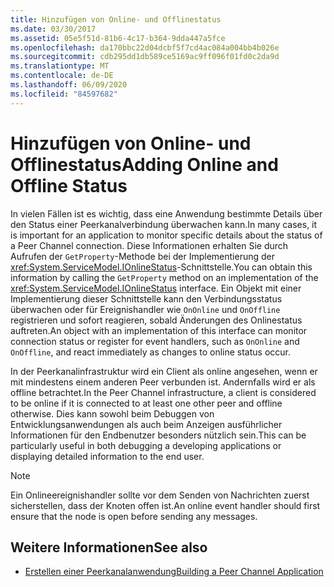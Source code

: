 ```yaml
---
title: Hinzufügen von Online- und Offlinestatus
ms.date: 03/30/2017
ms.assetid: 05e5f51d-81b6-4c17-b364-9dda447a5fce
ms.openlocfilehash: da170bbc22d04dcbf5f7cd4ac084a004bb4b026e
ms.sourcegitcommit: cdb295dd1db589ce5169ac9ff096f01fd0c2da9d
ms.translationtype: MT
ms.contentlocale: de-DE
ms.lasthandoff: 06/09/2020
ms.locfileid: "84597682"
---
```

# <a name="adding-online-and-offline-status"></a><span data-ttu-id="154d8-102">Hinzufügen von Online- und Offlinestatus</span><span class="sxs-lookup"><span data-stu-id="154d8-102">Adding Online and Offline Status</span></span>
<span data-ttu-id="154d8-103">In vielen Fällen ist es wichtig, dass eine Anwendung bestimmte Details über den Status einer Peerkanalverbindung überwachen kann.</span><span class="sxs-lookup"><span data-stu-id="154d8-103">In many cases, it is important for an application to monitor specific details about the status of a Peer Channel connection.</span></span> <span data-ttu-id="154d8-104">Diese Informationen erhalten Sie durch Aufrufen der `GetProperty`-Methode bei der Implementierung der <xref:System.ServiceModel.IOnlineStatus>-Schnittstelle.</span><span class="sxs-lookup"><span data-stu-id="154d8-104">You can obtain this information by calling the `GetProperty` method on an implementation of the <xref:System.ServiceModel.IOnlineStatus> interface.</span></span> <span data-ttu-id="154d8-105">Ein Objekt mit einer Implementierung dieser Schnittstelle kann den Verbindungsstatus überwachen oder für Ereignishandler wie `OnOnline` und `OnOffline` registrieren und sofort reagieren, sobald Änderungen des Onlinestatus auftreten.</span><span class="sxs-lookup"><span data-stu-id="154d8-105">An object with an implementation of this interface can monitor connection status or register for event handlers, such as `OnOnline` and `OnOffline`, and react immediately as changes to online status occur.</span></span>  
  
 <span data-ttu-id="154d8-106">In der Peerkanalinfrastruktur wird ein Client als online angesehen, wenn er mit mindestens einem anderen Peer verbunden ist. Andernfalls wird er als offline betrachtet.</span><span class="sxs-lookup"><span data-stu-id="154d8-106">In the Peer Channel infrastructure, a client is considered to be online if it is connected to at least one other peer and offline otherwise.</span></span> <span data-ttu-id="154d8-107">Dies kann sowohl beim Debuggen von Entwicklungsanwendungen als auch beim Anzeigen ausführlicher Informationen für den Endbenutzer besonders nützlich sein.</span><span class="sxs-lookup"><span data-stu-id="154d8-107">This can be particularly useful in both debugging a developing applications or displaying detailed information to the end user.</span></span>  
  
> [!NOTE]
> <span data-ttu-id="154d8-108">Ein Onlineereignishandler sollte vor dem Senden von Nachrichten zuerst sicherstellen, dass der Knoten offen ist.</span><span class="sxs-lookup"><span data-stu-id="154d8-108">An online event handler should first ensure that the node is open before sending any messages.</span></span>  
  
## <a name="see-also"></a><span data-ttu-id="154d8-109">Weitere Informationen</span><span class="sxs-lookup"><span data-stu-id="154d8-109">See also</span></span>

- [<span data-ttu-id="154d8-110">Erstellen einer Peerkanalanwendung</span><span class="sxs-lookup"><span data-stu-id="154d8-110">Building a Peer Channel Application</span></span>](building-a-peer-channel-application.md)
